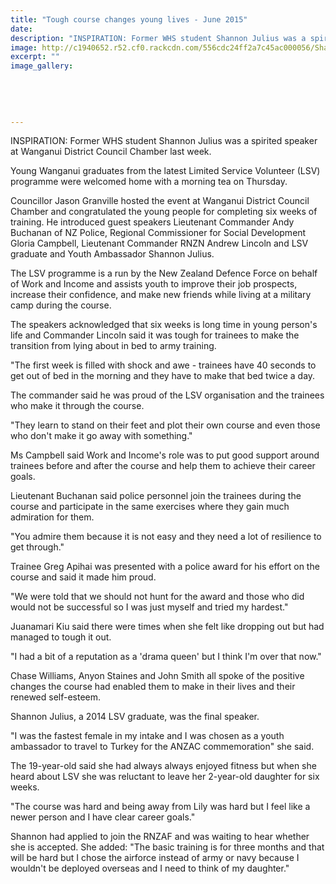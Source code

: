 ```yaml
---
title: "Tough course changes young lives - June 2015"
date: 
description: "INSPIRATION: Former WHS student Shannon Julius was a spirited speaker at Wanganui District Council Chamber last week, Wanganui Chronicle article on 2/6/15..."
image: http://c1940652.r52.cf0.rackcdn.com/556cdc24ff2a7c45ac000056/Shannon-Julius-exWHS-Volunteer-speaking-at-Council,2.6.15.jpg
excerpt: ""
image_gallery:
    
    
    
    
    
---
```


<p><span>INSPIRATION: Former WHS student Shannon Julius was a spirited speaker at Wanganui District Council Chamber last week.</span></p>
<p>Young Wanganui graduates from the latest Limited Service Volunteer (LSV) programme were welcomed home with a morning tea on Thursday.</p>
<p>Councillor Jason Granville hosted the event at Wanganui District Council Chamber and congratulated the young people for completing six weeks of training. He introduced guest speakers Lieutenant Commander Andy Buchanan of NZ Police, Regional Commissioner for Social Development Gloria Campbell, Lieutenant Commander RNZN Andrew Lincoln and LSV graduate and Youth Ambassador Shannon Julius.</p>
<p>The LSV programme is a run by the New Zealand Defence Force on behalf of Work and Income and assists youth to improve their job prospects, increase their confidence, and make new friends while living at a military camp during the course.</p>
<p>The speakers acknowledged that six weeks is long time in young person's life and Commander Lincoln said it was tough for trainees to make the transition from lying about in bed to army training.</p>
<p>"The first week is filled with shock and awe - trainees have 40 seconds to get out of bed in the morning and they have to make that bed twice a day.</p>
<p>The commander said he was proud of the LSV organisation and the trainees who make it through the course.</p>
<p>"They learn to stand on their feet and plot their own course and even those who don't make it go away with something."</p>
<p>Ms Campbell said Work and Income's role was to put good support around trainees before and after the course and help them to achieve their career goals.</p>
<p>Lieutenant Buchanan said police personnel join the trainees during the course and participate in the same exercises where they gain much admiration for them.</p>
<p>"You admire them because it is not easy and they need a lot of resilience to get through."</p>
<p>Trainee Greg Apihai was presented with a police award for his effort on the course and said it made him proud.</p>
<p>"We were told that we should not hunt for the award and those who did would not be successful so I was just myself and tried my hardest."</p>
<p>Juanamari Kiu said there were times when she felt like dropping out but had managed to tough it out.</p>
<p>"I had a bit of a reputation as a 'drama queen' but I think I'm over that now."</p>
<p>Chase Williams, Anyon Staines and John Smith all spoke of the positive changes the course had enabled them to make in their lives and their renewed self-esteem.</p>
<p>Shannon Julius, a 2014 LSV graduate, was the final speaker.</p>
<p>"I was the fastest female in my intake and I was chosen as a youth ambassador to travel to Turkey for the ANZAC commemoration" she said.</p>
<p>The 19-year-old said she had always always enjoyed fitness but when she heard about LSV she was reluctant to leave her 2-year-old daughter for six weeks.</p>
<p>"The course was hard and being away from Lily was hard but I feel like a newer person and I have clear career goals."</p>
<p>Shannon had applied to join the RNZAF and was waiting to hear whether she is accepted. She added: "The basic training is for three months and that will be hard but I chose the airforce instead of army or navy because I wouldn't be deployed overseas and I need to think of my daughter."</p>

